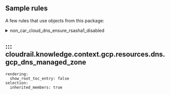 ## Sample rules
A few rules that use objects from this package:

<details>
<summary>non_car_cloud_dns_ensure_rsasha1_disabled</summary>

```python
--8<--
cloudrail/knowledge/rules/gcp/non_context_aware/cloud_dns_no_rsasha1_used_rules.py
--8<--
```
</details>

## ::: cloudrail.knowledge.context.gcp.resources.dns.gcp_dns_managed_zone
    rendering:
      show_root_toc_entry: false
    selection:
      inherited_members: true

